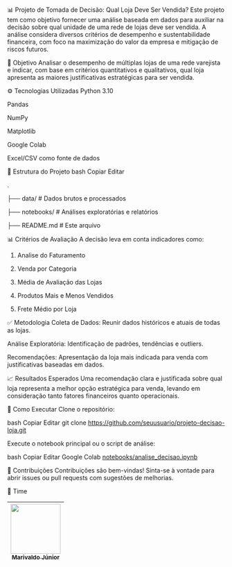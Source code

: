 📊 Projeto de Tomada de Decisão: Qual Loja Deve Ser Vendida?
Este projeto tem como objetivo fornecer uma análise baseada em dados para auxiliar na decisão sobre qual unidade de uma rede de lojas deve ser vendida. A análise considera diversos critérios de desempenho e sustentabilidade financeira, com foco na maximização do valor da empresa e mitigação de riscos futuros.

🧠 Objetivo
Analisar o desempenho de múltiplas lojas de uma rede varejista e indicar, com base em critérios quantitativos e qualitativos, qual loja apresenta as maiores justificativas estratégicas para ser vendida.

⚙️ Tecnologias Utilizadas
Python 3.10

Pandas

NumPy

Matplotlib

Google Colab

Excel/CSV como fonte de dados

📁 Estrutura do Projeto
bash
Copiar
Editar

.

├── data/                 # Dados brutos e processados

├── notebooks/            # Análises exploratórias e relatórios

├── README.md             # Este arquivo

📊 Critérios de Avaliação
A decisão leva em conta indicadores como:

1. Analise do Faturamento

2. Venda por Categoria
   
3. Média de Avaliação das Lojas

4. Produtos Mais e Menos Vendidos
   
5. Frete Médio por Loja


✅ Metodologia
Coleta de Dados: Reunir dados históricos e atuais de todas as lojas.

Análise Exploratória: Identificação de padrões, tendências e outliers.

Recomendações: Apresentação da loja mais indicada para venda com justificativas baseadas em dados.

📈 Resultados Esperados
Uma recomendação clara e justificada sobre qual loja representa a melhor opção estratégica para venda, levando em consideração tanto fatores financeiros quanto operacionais.

🧾 Como Executar
Clone o repositório:

bash
Copiar
Editar
git clone https://github.com/seuusuario/projeto-decisao-loja.git

Execute o notebook principal ou o script de análise:

bash
Copiar
Editar
Google Colab [notebooks/analise_decisao.ipynb](https://colab.research.google.com/drive/1LbiQ7e8GocytBGiDaZYdoH4bfy1EmDCM?usp=sharing)

📌 Contribuições
Contribuições são bem-vindas! Sinta-se à vontade para abrir issues ou pull requests com sugestões de melhorias.

👥 Time

| [<img loading="lazy" src="https://avatars.githubusercontent.com/u/7611162?v=4" width=115><br><sub>Marivaldo Júnior</sub>](https://github.com/marivajsj) |
| :---: | 
